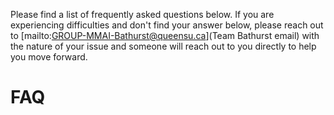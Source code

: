 Please find a list of frequently asked questions below. If you are experiencing difficulties and don't find your answer below, please reach out to [mailto:GROUP-MMAI-Bathurst@queensu.ca](Team Bathurst email) with the nature of your issue and someone will reach out to you directly to help you move forward.

# **FAQ**

